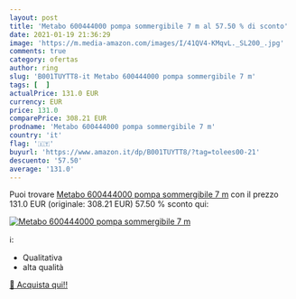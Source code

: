 ```yaml
---
layout: post
title: 'Metabo 600444000 pompa sommergibile 7 m al 57.50 % di sconto'
date: 2021-01-19 21:36:29
image: 'https://m.media-amazon.com/images/I/41QV4-KMqvL._SL200_.jpg'
comments: true
category: ofertas
author: ring
slug: 'B001TUYTT8-it Metabo 600444000 pompa sommergibile 7 m'
tags: [  ]
actualPrice: 131.0 EUR
currency: EUR
price: 131.0
comparePrice: 308.21 EUR
prodname: 'Metabo 600444000 pompa sommergibile 7 m'
country: 'it'
flag: '🇮🇹'
buyurl: 'https://www.amazon.it/dp/B001TUYTT8/?tag=tolees00-21'
descuento: '57.50'
average: '131.0'
---
```


Puoi trovare [Metabo 600444000 pompa sommergibile 7 m](https://www.amazon.it/dp/B001TUYTT8/?tag=tolees00-21) con il prezzo 131.0 EUR (originale: 308.21 EUR) 57.50 % sconto qui:

[![Metabo 600444000 pompa sommergibile 7 m](https://m.media-amazon.com/images/I/41QV4-KMqvL._SL200_.jpg)](https://www.amazon.it/dp/B001TUYTT8/?tag=tolees00-21)

ℹ️:

- Qualitativa
- alta qualità

[🛒 Acquista qui!!](https://www.amazon.it/dp/B001TUYTT8/?tag=tolees00-21)
